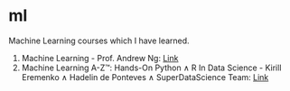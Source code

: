# ml
Machine Learning courses which I have learned.
<ol>
<li>Machine Learning - Prof. Andrew Ng: <a href="https://www.coursera.org/learn/machine-learning" target="_blank">Link</a></li>
<li>Machine Learning A-Z™: Hands-On Python &and; R In Data Science - Kirill Eremenko &and; Hadelin de Ponteves &and; 
SuperDataScience Team: <a href="https://www.udemy.com/machinelearning/" target="_blank">Link</a></li>
</ol>
